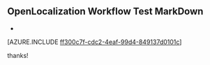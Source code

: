 ## OpenLocalization Workflow Test MarkDown
* 

[AZURE.INCLUDE [ff300c7f-cdc2-4eaf-99d4-849137d0101c](calleeMd1.md)]

 
thanks!